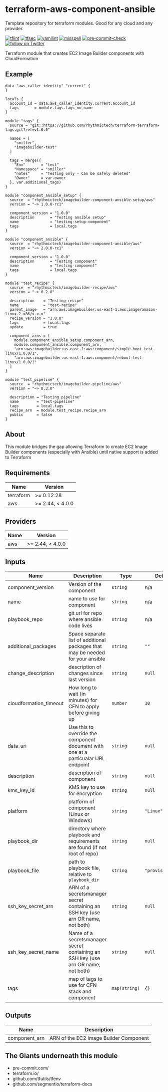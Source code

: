 # terraform-aws-component-ansible
Template repository for terraform modules. Good for any cloud and any provider.

[![tflint](https://github.com/rhythmictech/terraform-aws-component-ansible/workflows/tflint/badge.svg?branch=master&event=push)](https://github.com/rhythmictech/terraform-aws-component-ansible/actions?query=workflow%3Atflint+event%3Apush+branch%3Amaster)
[![tfsec](https://github.com/rhythmictech/terraform-aws-component-ansible/workflows/tfsec/badge.svg?branch=master&event=push)](https://github.com/rhythmictech/terraform-aws-component-ansible/actions?query=workflow%3Atfsec+event%3Apush+branch%3Amaster)
[![yamllint](https://github.com/rhythmictech/terraform-aws-component-ansible/workflows/yamllint/badge.svg?branch=master&event=push)](https://github.com/rhythmictech/terraform-aws-component-ansible/actions?query=workflow%3Ayamllint+event%3Apush+branch%3Amaster)
[![misspell](https://github.com/rhythmictech/terraform-aws-component-ansible/workflows/misspell/badge.svg?branch=master&event=push)](https://github.com/rhythmictech/terraform-aws-component-ansible/actions?query=workflow%3Amisspell+event%3Apush+branch%3Amaster)
[![pre-commit-check](https://github.com/rhythmictech/terraform-aws-component-ansible/workflows/pre-commit-check/badge.svg?branch=master&event=push)](https://github.com/rhythmictech/terraform-aws-component-ansible/actions?query=workflow%3Apre-commit-check+event%3Apush+branch%3Amaster)
<a href="https://twitter.com/intent/follow?screen_name=RhythmicTech"><img src="https://img.shields.io/twitter/follow/RhythmicTech?style=social&logo=twitter" alt="follow on Twitter"></a>

Terraform module that creates EC2 Image Builder components with CloudFormation

## Example
```hcl
data "aws_caller_identity" "current" {
}

locals {
  account_id = data.aws_caller_identity.current.account_id
  tags       = module.tags.tags_no_name
}

module "tags" {
  source = "git::https://github.com/rhythmictech/terraform-terraform-tags.git?ref=v1.0.0"

  names = [
    "smiller",
    "imagebuilder-test"
  ]

  tags = merge({
    "Env"       = "test"
    "Namespace" = "smiller"
    "notes"     = "Testing only - Can be safely deleted"
    "Owner"     = var.owner
  }, var.additional_tags)
}

module "component_ansible_setup" {
  source  = "rhythmictech/imagebuilder-component-ansible-setup/aws"
  version = "~> 1.0.0-rc1"

  component_version = "1.0.0"
  description       = "Testing ansible setup"
  name              = "testing-setup-component"
  tags              = local.tags
}

module "component_ansible" {
  source  = "rhythmictech/imagebuilder-component-ansible/aws"
  version = "~> 2.0.0-rc1"

  component_version = "1.0.0"
  description       = "Testing component"
  name              = "testing-component"
  tags              = local.tags
}

module "test_recipe" {
  source  = "rhythmictech/imagebuilder-recipe/aws"
  version = "~> 0.2.0"

  description    = "Testing recipe"
  name           = "test-recipe"
  parent_image   = "arn:aws:imagebuilder:us-east-1:aws:image/amazon-linux-2-x86/x.x.x"
  recipe_version = "1.0.0"
  tags           = local.tags
  update         = true

  component_arns = [
    module.component_ansible_setup.component_arn,
    module.component_ansible.component_arn,
    "arn:aws:imagebuilder:us-east-1:aws:component/simple-boot-test-linux/1.0.0/1",
    "arn:aws:imagebuilder:us-east-1:aws:component/reboot-test-linux/1.0.0/1"
  ]
}

module "test_pipeline" {
  source  = "rhythmictech/imagebuilder-pipeline/aws"
  version = "~> 0.3.0"

  description = "Testing pipeline"
  name        = "test-pipeline"
  tags        = local.tags
  recipe_arn  = module.test_recipe.recipe_arn
  public      = false
}

```

## About
This module bridges the gap allowing Terraform to create EC2 Image Builder components (especially with Ansible) until native support is added to Terraform

<!-- BEGINNING OF PRE-COMMIT-TERRAFORM DOCS HOOK -->
## Requirements

| Name | Version |
|------|---------|
| terraform | >= 0.12.28 |
| aws | >= 2.44, < 4.0.0 |

## Providers

| Name | Version |
|------|---------|
| aws | >= 2.44, < 4.0.0 |

## Inputs

| Name | Description | Type | Default | Required |
|------|-------------|------|---------|:--------:|
| component\_version | Version of the component | `string` | n/a | yes |
| name | name to use for component | `string` | n/a | yes |
| playbook\_repo | git url for repo where ansible code lives | `string` | n/a | yes |
| additional\_packages | Space separate list of additional packages that may be needed for your ansible | `string` | `""` | no |
| change\_description | description of changes since last version | `string` | `null` | no |
| cloudformation\_timeout | How long to wait (in minutes) for CFN to apply before giving up | `number` | `10` | no |
| data\_uri | Use this to override the component document with one at a particualar URL endpoint | `string` | `null` | no |
| description | description of component | `string` | `null` | no |
| kms\_key\_id | KMS key to use for encryption | `string` | `null` | no |
| platform | platform of component (Linux or Windows) | `string` | `"Linux"` | no |
| playbook\_dir | directory where playbook and requirements are found (if not root of repo) | `string` | `null` | no |
| playbook\_file | path to playbook file, relative to `playbook_dir` | `string` | `"provision.yml"` | no |
| ssh\_key\_secret\_arn | ARN of a secretsmanager secret containing an SSH key (use arn OR name, not both) | `string` | `null` | no |
| ssh\_key\_secret\_name | Name of a secretsmanager secret containing an SSH key (use arn OR name, not both) | `string` | `null` | no |
| tags | map of tags to use for CFN stack and component | `map(string)` | `{}` | no |

## Outputs

| Name | Description |
|------|-------------|
| component\_arn | ARN of the EC2 Image Builder Component |

<!-- END OF PRE-COMMIT-TERRAFORM DOCS HOOK -->

## The Giants underneath this module
- pre-commit.com/
- terraform.io/
- github.com/tfutils/tfenv
- github.com/segmentio/terraform-docs
